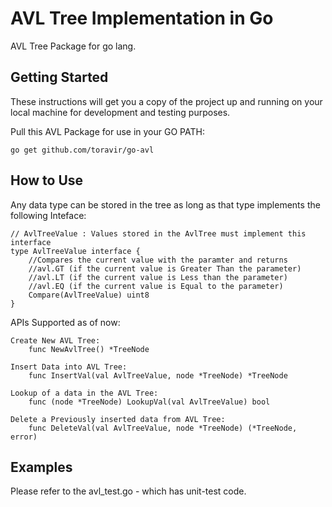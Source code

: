 # AVL Tree Implementation in Go
AVL Tree Package for go lang.

## Getting Started

These instructions will get you a copy of the project up and running on your local machine 
for development and testing purposes.

Pull this AVL Package for use in your GO PATH:

```
go get github.com/toravir/go-avl
```

## How to Use
Any data type can be stored in the tree as long as that type implements the following
Inteface:
```
// AvlTreeValue : Values stored in the AvlTree must implement this interface
type AvlTreeValue interface {
	//Compares the current value with the paramter and returns
	//avl.GT (if the current value is Greater Than the parameter)
	//avl.LT (if the current value is Less than the parameter)
	//avl.EQ (if the current value is Equal to the parameter)
	Compare(AvlTreeValue) uint8
}
```

APIs Supported as of now:

```
Create New AVL Tree:
    func NewAvlTree() *TreeNode

Insert Data into AVL Tree:
    func InsertVal(val AvlTreeValue, node *TreeNode) *TreeNode 

Lookup of a data in the AVL Tree:
    func (node *TreeNode) LookupVal(val AvlTreeValue) bool

Delete a Previously inserted data from AVL Tree:
    func DeleteVal(val AvlTreeValue, node *TreeNode) (*TreeNode, error)

```

## Examples

Please refer to the avl_test.go - which has unit-test code.

